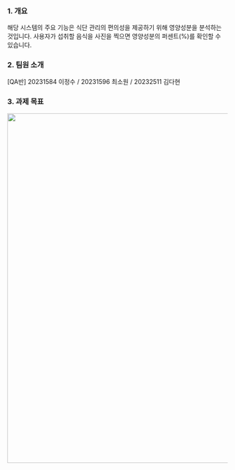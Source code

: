 ###  1. 개요
해당 시스템의 주요 기능은 식단 관리의 편의성을 제공하기 위해 영양성분을 분석하는 것입니다. 사용자가 섭취할 음식을 사진을 찍으면 영양성분의 퍼센트(%)를 확인할 수 있습니다.

###  2. 팀원 소개
[QA반] 20231584 이정수 / 20231596 최소원 / 20232511 김다현

### 3. 과제 목표


<img src="C:\Users\leejungsu\Desktop\KakaoTalk_20241128_115337498.png" width="600" height="800"/>
